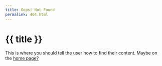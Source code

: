 ```yaml
---
title: Oops! Not Found
permalink: 404.html
---
```


<!DOCTYPE html>
<html lang="en">
	<head>
		<meta charset="utf-8" />
		<meta name="viewport" content="width=device-width, initial-scale=1.0" />
		<title>{{ title }}</title>
	</head>
	<body>
		<h1>{{ title }}</h1>
		<p>
			This is where you should tell the user how to find their content. Maybe on
			the <a href="/">home page?</a>
		</p>
	</body>
</html>
